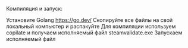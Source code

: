 Компиляция и запуск:

Установите Golang https://go.dev/
Скопируйте все файлы на свой локальный компьютер и распакуйте
Для компиляции используем copilate и получаем исполняемый файл steamvalidate.exe
Запускаем исполняемый файл
